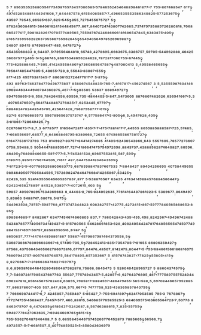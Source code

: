 ⁵,⁷,⁸⁵⁶³⁵³⁵²⁵⁸⁸⁰⁵⁵⁴⁷⁷³⁴⁹⁸⁷⁶⁵⁷³⁴⁵⁷⁰⁸⁶⁵⁸⁵′⁵⁷⁸⁴⁶⁵⁵²⁴⁵⁴⁶⁴⁸⁸⁹⁸⁴⁶¹⁸⁷⁷'⁷,⁷⁹⁵'⁸⁶⁷⁴⁶⁸⁵⁴⁷,⁶¹⁷‽⁴⁹⁷⁴⁵²⁸⁵⁴⁸⁸¹⁴⁴⁴⁹⁴¹⁶⁰⁸·⁷·⁸⁴⁴⁴⁶⁷⁵⁷⁸·⁶¹⁵⁵⁴⁰⁸⁵⁸⁵⁷′⁷:⁴⁹⁶⁶⁵³⁵⁵⁵³⁵⁸⁶³⁴⁰⁸²⁵'⁵⁷⁷²⁵³⁶⁷⁵‽⁴³⁵⁸⁷,⁷⁸⁵⁴⁵·⁸⁶⁵⁸⁵′⁶³⁷:⁶²⁵'⁵⁴⁵‽⁸⁵⁵·⁷²⁷⁶⁴⁵⁵⁶⁷⁵⁷²⁷,⁵‽⁸⁷⁸²⁴³⁶⁰⁸⁴⁶¹⁵'⁵⁶⁴⁰⁶¹⁶²⁴¹⁵⁴⁴⁸⁴⁹⁸⁷⁷:⁸⁶⁷:⁸⁴⁴⁰⁷²⁴⁷⁴³⁸⁰⁷⁷⁴²⁶⁸⁵:⁷³⁷⁴⁷⁹⁷³⁵⁸⁸⁹⁷²⁶²⁸⁰⁸¹⁸·⁷⁰⁶⁸⁶⁶⁵²⁷⁷⁴¹⁷·⁵⁰⁸¹⁸²⁸²⁶¹⁷⁰⁷⁰⁵⁷⁷⁴⁸⁹⁵⁶⁵·⁷⁵⁵⁹⁸⁷⁶⁷⁴²⁴⁶⁸⁶⁶⁰⁶¹⁸¹⁶⁸⁶⁵⁴⁷⁸⁴⁵·⁶³⁸³⁸⁷⁵′⁴⁰⁵‽⁸¹⁶⁵⁷³⁵⁹⁵⁵⁶²⁸²⁶³⁷³⁵⁵⁶⁶⁷⁵⁵⁹⁶²⁶⁴⁵‽⁵⁵⁴⁹⁴⁰⁵⁶⁴⁹⁷⁸⁵²⁶⁹⁶⁹⁸⁸⁷‽⁵⁴⁸⁰⁷,⁸⁹⁴¹⁵,⁸⁷⁴⁹⁸⁹⁴⁴⁷'⁴⁸⁵·⁴⁴⁷⁸⁷²⁷‽⁴⁵⁴³⁵⁰⁶⁸⁸³³,⁸·⁶⁴⁴⁰⁷:⁵′⁷⁹⁵⁵⁶⁴⁸⁴⁸¹⁸·⁶⁵⁷⁴⁸·⁴²⁷⁸⁶⁹⁵:⁶⁶⁶³⁶⁷⁵:⁸³⁸⁶⁷⁵⁷·⁵⁹⁷⁰⁵'⁵⁴⁴⁹⁶²⁸⁸⁸·⁴⁰⁴²⁵³⁶⁰⁶⁷⁵⁷⁷‽⁴⁶⁵'⁵'⁵‽⁶⁶⁷⁴⁵·⁸⁶⁸⁷⁵³⁴⁸⁶⁹⁶²⁸⁴⁶²⁸·⁷⁸⁷²⁸¹⁷⁰⁶⁰⁷⁵⁵'⁶⁷⁴⁴⁵‽⁷⁷⁵'⁶²⁵⁸⁸⁸⁴⁴⁵:⁷′⁵⁰⁵:⁴¹⁴²⁴⁹⁵⁵⁸⁴⁸⁰⁷‽⁷³⁶⁰⁸⁶⁵⁶⁴⁷⁵⁸⁷‽⁴⁸⁷⁰⁸⁰⁴¹³,⁵·⁴⁹⁵⁵⁸⁴⁶⁵⁶⁵⁵‽⁷⁹⁵⁸⁴¹⁴⁸⁵⁴⁴⁷⁸⁸⁵′⁵·⁴⁸⁸⁵⁵′⁷²⁸·⁸·⁵⁵⁶⁴³′⁸³⁸⁸⁷'⁵⁵⁵‽⁸¹⁷'⁴²⁵,⁴⁵⁵⁷⁶³⁸¹⁵⁴⁵'⁷,⁸⁰⁶³⁶¹⁵²⁷²⁴⁴⁷⁷⁶¹⁷′⁷,⁵′⁸⁷⁵‽⁴⁹³,⁸⁹⁷⁶³′⁷⁴⁶³⁷⁸⁴⁷⁷⁰⁴⁹⁸⁷⁷⁵⁸⁹⁷,⁸⁵⁸⁰⁶⁷⁴⁵⁴⁸⁸³⁵'⁷⁶⁵'⁷:⁶¹⁶⁷⁸¹⁷'⁴⁵⁶²⁷⁴⁵⁶⁷,³,⁵·⁵³⁵⁵⁵⁹⁸⁷⁶⁰⁴¹⁴⁶⁸⁹⁶⁸⁴⁴⁶³⁴⁴⁴⁹⁴⁰⁷⁸⁴³⁶⁰⁸⁷⁵:⁴⁶⁷'⁷'⁵‽⁸³⁵⁸⁵,⁵³⁶³⁷,⁸⁶⁸⁹⁴⁹⁷²⁷‽⁸⁹⁴⁷⁶⁵⁸⁶⁵′⁵′⁸·⁵⁵⁸·⁷⁸⁴²⁶⁴⁵⁹⁸·⁶⁹⁵⁵⁶·⁷³⁵'⁴⁸⁴⁴⁴⁰³′⁵'⁸⁴⁷:⁵⁴⁷³⁶⁰⁵,⁸⁸⁷⁶⁸⁰⁷⁴⁸²⁶²⁶·⁶³⁶⁹⁴¹⁶⁶⁷'⁵:³,⁴⁰⁷⁶⁵⁴⁷⁶⁵⁰⁷‽⁵⁶⁴¹⁷⁴⁴⁸⁴⁶⁷²⁷⁶⁸³⁵'⁷:⁶²⁵³⁴⁴⁵·⁶⁷⁷⁹⁷‽⁶⁸⁸⁴⁸²⁴⁷⁸²⁴⁴⁸⁵⁴⁵⁷⁰⁵·⁴²⁵⁶⁴¹⁴²⁸·⁷⁵⁶⁸⁷⁹⁵⁸⁷⁷⁷'⁶¹⁵‽⁸²⁷′⁵,⁶³⁷⁸⁶⁶⁸⁵⁵⁷³,⁵⁹⁶⁷⁸⁹⁶⁵⁶³⁷⁵⁷³⁷⁴⁷,⁶·⁵⁷⁷⁵⁸⁶⁴¹⁷′⁵'⁸⁰⁵‽⁶·⁵:⁴⁹⁴⁷⁶²⁸·⁴⁰⁵‽³′⁸¹⁸⁶⁵'⁷²⁸⁶⁴⁹⁴²⁵:⁷‽⁶²⁶⁷⁶⁶⁶⁷³′⁷′⁸·⁷·³,⁶⁷⁷⁸⁵⁷⁷,⁶¹⁶⁵⁶⁴⁷²⁸¹⁷'⁴³⁵′⁷′⁷'⁴⁷⁵′⁷⁸⁸¹⁴¹⁷′⁷·⁴⁴⁵⁵⁵,⁸⁶⁵⁹⁸⁸⁵⁸⁸⁸⁵⁸⁷′⁷²⁵·⁵⁷⁴⁸⁵:⁷'⁶⁶⁸⁵⁵⁶⁶⁹⁷:⁶⁸⁵⁷⁷·⁶·⁶⁴⁸⁶⁸⁸⁴⁶⁷⁹⁵′⁸³⁸⁰⁶⁶⁸·⁷²⁶⁵⁵,⁶⁷⁴⁹⁸⁶⁵⁵⁸⁶⁷⁵⁸¹⁷²⁷‽⁶¹⁶⁴⁷⁷⁵³⁶¹⁷³⁷⁹³,⁷⁵³,⁸¹⁴⁹⁸²⁷′⁸³⁷⁵⁷'⁸⁴⁴¹⁴²⁷⁴⁶⁸⁵,⁴¹⁴⁰⁵′⁶²⁴³⁸⁵⁴³⁸⁶⁶·⁶⁴³,⁵⁵⁵⁷⁶⁰⁵:⁷⁸⁵⁷⁷²⁷³⁶⁰⁷⁰⁷⁵⁸·⁵⁹⁴⁸⁸·⁵,⁵⁰⁵⁴⁴⁴⁷⁸⁸⁸⁵⁹⁵⁴⁷·⁷²⁷′⁴¹⁸⁶⁶⁴⁷⁴⁷⁵⁷⁹⁴⁹⁷²⁶⁹⁸·⁸⁸⁴³⁷³⁷:⁴³⁸⁸⁸⁵⁸²⁸⁷⁴⁰⁴⁰⁸²⁷·⁸⁰⁵⁹⁶·⁴⁶⁴⁹⁵‽⁷⁶⁸⁹⁸⁹⁴⁰⁶⁵⁵'⁵⁹⁷′⁷⁷⁷′⁵:⁷′⁷⁴⁵³⁸¹⁵³⁸·⁶⁹⁶⁵⁷⁵⁵³⁸¹⁵·⁵⁸⁷·⁵⁹⁵‽⁶¹⁸⁰⁷′⁵:⁸⁸⁵′⁵⁷⁷⁵⁶⁷⁴⁴⁵⁰⁵·⁷'⁶¹⁷,⁴⁸⁷:⁶⁴⁴⁷⁵⁰⁴¹⁸³⁴⁶⁴³⁵⁹⁵‽⁷′⁸¹⁷²³′³′⁵'⁴⁰⁷⁷⁸⁶⁵²⁵⁸⁸⁰⁵⁶⁸³⁷⁷⁵·⁶⁸⁷⁸⁵⁹⁸⁸⁴⁷⁸³⁷⁶⁶⁷⁵³³,⁷′⁸⁸⁴⁸⁴³⁷,⁸⁰⁴⁰⁴²⁵⁶⁶⁹⁵,⁴⁰⁷⁵⁸⁴⁴⁹⁶⁵⁵⁹⁸⁹⁴⁶⁴⁰⁵⁰⁷⁷⁵⁰⁵⁸⁴⁴⁵⁹⁵·⁷⁵⁷²⁸⁹⁸²⁴⁷⁸⁴⁶⁴⁷⁶⁶⁸⁴¹⁴²⁶⁵⁸⁶⁷:⁵³⁴²⁵‽⁸²⁴²⁶·⁵³⁵,⁵²⁴¹⁴⁹⁵⁵⁵⁶⁴⁵⁶⁰⁵³⁵⁷⁸³⁷:⁸⁷⁷,⁵′⁵³⁸⁸⁷⁶⁵⁶⁷,⁶³⁴³⁵,⁴⁷⁴³⁴¹⁴⁹⁸⁸⁴⁵⁷⁶⁸⁸⁴⁵⁶⁶⁴⁴⁷‽⁶²⁴²³′⁶⁵⁸²⁷⁸⁸⁹⁷,⁸⁴⁵²⁸·⁵³⁸⁹⁷′⁷'⁴⁰⁷²⁶¹⁵·⁴⁰³,⁵‽⁵⁹⁸⁵⁷,⁴⁰⁵⁰⁷⁸⁸⁹⁵⁷⁵³⁴⁸⁶⁹⁶⁶³,⁸·⁴⁴⁴⁰³′⁸·⁷⁶⁵′⁸³⁴⁰⁵²⁶³⁵·⁷⁷⁶¹⁴¹⁶⁴⁴⁸⁷⁸⁶¹⁸²³′⁵,⁵³⁸⁹⁶⁷⁷:⁸⁶⁴⁹⁴⁹⁷,⁵:⁸⁹⁸⁶³,⁵⁴⁸⁸⁷⁴⁷:⁶⁸⁶⁷⁸·⁵′⁸⁷⁵‽⁵⁴⁴⁹⁶³⁵⁰⁸·⁷⁹⁷⁵⁷'⁵⁹⁸⁷⁷⁶⁸·⁸⁷⁷⁰⁷⁴⁷³⁴⁴⁸²³,⁶⁰⁸³⁸²⁷⁵⁷'⁴²⁷⁷⁵:⁴²⁷³⁴¹⁵'⁸⁶⁷′⁵⁹⁷⁷⁷⁸⁴⁰⁵⁶⁵⁸⁶⁸⁶⁵³′⁸⁸⁵‽⁸⁹⁸⁵⁸⁴⁶⁸⁵′⁷,⁸⁴⁸²⁸⁶⁷,⁶³⁴⁷⁷⁴⁵⁴⁶⁷⁴⁶⁶⁶⁸⁰⁵,⁸³⁷:⁷,⁷⁸⁶⁰⁴²⁸⁴³′⁴³⁵'⁴⁵⁵:⁴⁹⁸·⁸²⁴²⁵⁶⁷′⁴⁹⁴⁹⁶⁷⁴²⁴⁸⁸⁵⁴³⁴⁸⁷⁸⁵⁷⁷⁷⁴⁰⁵⁶⁷³⁴¹⁴⁹⁴³⁷'⁵′⁸¹⁵⁷⁸⁰⁵⁶⁵,⁵⁴⁶²⁸⁰⁶¹⁸⁵³′⁶²⁸·⁴⁰⁸²⁴⁰⁵⁴⁴²⁴⁷⁸¹⁷⁶⁴⁸⁵⁶⁵⁶⁵⁴⁷⁴⁵⁰⁷⁷⁴⁹⁸⁸⁴¹⁵³⁷'⁶⁹⁷′⁵⁰⁷⁵⁷·⁶⁸⁵⁸⁸⁹⁵⁰⁵′⁶·³′⁷⁴⁷,⁵‽⁸⁶⁵⁰⁸⁹⁷:⁷⁷⁷'⁴⁴⁷⁶⁴⁴⁸⁹⁸⁸⁶¹⁸⁸⁷,⁵⁹⁸⁸⁷'⁴⁵⁷⁰⁸⁶⁷⁹⁸¹⁴⁶⁴³⁷⁹⁵⁵⁸·⁵‽⁵³⁶⁸⁷³⁸⁶⁶⁷⁸⁸⁸⁹⁶⁶⁸³⁶⁶⁷'⁶·⁵⁷⁴⁰⁵′⁷⁰⁵·⁵‽⁷²⁸⁴⁵²⁴¹³′⁸³⁵'⁷³⁵⁴⁷⁸⁵′⁷′⁸¹⁶⁵⁵,⁸⁶⁸⁰⁶³⁵⁰⁴²⁷‽⁸⁷⁵⁶⁸·⁴³⁷⁵⁶⁶⁴³⁴⁶⁵⁶⁶²⁷⁸⁶⁰⁷³⁸¹⁶·⁶⁷⁷⁹⁷:⁸⁴⁴⁷⁶·⁴⁸⁵⁰⁷:⁸¹⁴²⁴⁷⁵:⁸⁰⁴⁴⁷'⁵'⁷⁹³′⁶⁸⁴⁶⁶¹⁵⁶⁶¹⁸⁶⁸¹⁶⁹⁷⁵⁷⁶⁸⁰⁷⁰⁴²⁷⁵⁷'⁸⁰⁵⁷⁶⁸⁵⁷⁶⁴⁵⁷⁵·⁵⁸⁴¹⁷⁸⁸⁹⁵:⁶⁵⁷³⁵³⁶⁶⁷,⁵,⁴¹⁵⁷⁸⁷⁴³⁸²⁷'⁷⁷⁸²⁵‽⁵⁵⁸⁰⁵'⁴¹⁵‽⁸·⁸²⁷⁰⁶⁶⁷'⁷'⁸¹⁸⁶⁶³⁶³⁷⁶⁶²⁷'⁵⁹⁷⁹⁷‽⁸·⁶·⁸⁹⁶⁹⁸¹⁶⁸⁴⁴⁶⁴⁵²⁸⁰⁴⁸⁶⁰⁴⁸⁷⁹⁸²⁸⁷⁸·⁷⁵⁸⁶⁸·⁶⁸⁴⁵⁴⁷³,⁵,⁵²⁶⁰⁴⁰⁴²⁸⁹⁶⁵⁷²⁷,⁵,⁸⁸⁶⁰⁴³⁷⁴⁵⁷⁵‽⁷·⁷'⁵⁴⁶⁰⁷²⁸¹⁷⁹⁸⁵⁴³⁷⁶⁸⁷⁷⁶³,⁵⁵⁶³⁷·⁷⁷⁵⁷⁴⁹⁴³⁴⁵⁷′⁵:⁸²⁸⁵⁷'⁶·⁶²⁷⁶⁴³⁷⁶⁸⁰⁵·⁴⁸⁷'⁷⁷⁷⁵⁸⁹⁷⁵⁵⁷⁵²⁴⁰⁴⁴⁶⁹⁶²⁴⁷⁸¹⁸·⁸⁵⁶¹⁴⁵⁶⁷⁵⁷⁸²⁴⁰⁸·⁶³⁸⁹⁵·⁷⁹⁸⁵⁸¹⁷′⁸⁸⁸⁴⁵⁹⁷′⁴⁸⁶⁴⁷⁹⁴⁵⁵'⁵⁶⁵'⁵⁸⁸·⁵·⁶⁹⁷⁰⁸⁴⁴⁶⁶⁵⁷⁹⁵²⁸⁸⁵⁷⁷·⁸⁶⁶³⁷⁸⁶⁰⁷′⁴⁰⁵,⁵⁵⁷:⁸⁴⁷·⁸³⁶·⁵⁷⁵·⁶⁶⁷'⁵,⁷⁴⁷⁷⁷⁵⁸·⁵²⁵′⁴³⁸³⁶⁵⁸⁵⁷⁸⁴⁰⁷⁹⁵‽⁷,⁷⁶⁶⁶⁶⁹⁸⁷⁴⁴⁴¹⁷′⁶·⁷,⁴²⁴⁵⁸⁵⁷:⁷⁸⁵⁹⁴⁸⁷,⁵′⁸⁵⁴²⁷·⁷'⁷⁵⁵′⁶⁹⁴¹⁸⁹⁷‽⁶²⁴¹⁷⁰⁵³⁵⁸⁵,⁷⁹⁵′³,⁷⁶⁷⁸⁸⁰⁷‽⁷⁷⁷²⁷⁴⁷⁹⁵′⁴⁵⁶⁸⁴³⁷·⁷³⁴⁵⁷′⁵⁷⁷·⁴⁶⁶·⁸⁸⁶¹⁵·⁵⁴⁶⁶⁸⁵⁷⁷⁶⁹⁸⁵⁵²⁵′³,⁶⁸⁴⁰⁶⁹⁵⁷⁵′⁶³⁶⁶⁵⁵⁶⁴⁷²³′⁷:⁵⁰⁷⁷³,⁸⁸⁴⁶³′⁷⁹⁷⁰⁷,⁶·⁴⁴⁷⁰⁸⁹⁵‽⁶¹⁸⁶⁴³⁷′⁵²⁴²⁶⁸⁷:⁸·⁵⁶⁷⁴⁶³⁸⁸⁶¹⁵·⁷:⁸³⁵′⁵⁵⁷⁵⁵‽⁶⁹⁴⁸⁷⁷⁷⁹⁴²⁷⁰⁶³⁶³⁵·⁷′⁶⁹⁴⁸⁴⁰⁸⁹⁷⁶⁵‽⁶¹⁵'⁵‽⁷³⁵'⁵³⁶²⁷⁰⁴⁸⁷³⁴⁶⁴⁶⁸·⁷,⁵,⁶·⁶⁸⁵⁵⁸⁴⁵⁴⁴⁶⁷⁵⁷⁴⁵²⁶⁶⁷⁷⁶⁴⁵²⁸⁷³,⁷⁸⁸⁵⁶⁶⁵‽⁵⁶⁵⁶⁶·⁷‽⁴⁹⁷²⁵⁵⁷'⁵'⁷′⁶⁶⁸¹⁵⁰⁷:⁵·⁴⁰⁷⁷⁴⁸⁵⁹⁵²⁵'⁵'⁸⁵⁸⁰⁴³⁶³⁶⁹⁷⁹
